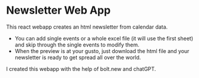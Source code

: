 # Newsletter Web App
This react webapp creates an html newsletter from calendar data. 
- You can add single events or a whole excel file (it will use the first sheet) and skip through the single events to modify them.
- When the preview is at your gusto, just download the html file and your newsletter is ready to get spread all over the world.

I created this webapp with the help of bolt.new and chatGPT. 
